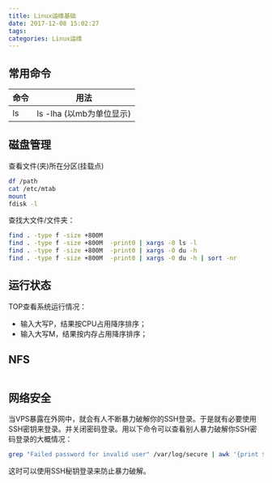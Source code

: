 ```yaml
---
title: Linux运维基础
date: 2017-12-08 15:02:27
tags:
categories: Linux运维
---
```


## 常用命令

命令|用法
----|----
ls | ls -lha (以mb为单位显示)

## 磁盘管理
查看文件(夹)所在分区(挂载点)
```bash
df /path
cat /etc/mtab
mount
fdisk -l
```

查找大文件/文件夹：
```bash
find . -type f -size +800M
find . -type f -size +800M  -print0 | xargs -0 ls -l
find . -type f -size +800M  -print0 | xargs -0 du -h
find . -type f -size +800M  -print0 | xargs -0 du -h | sort -nr
```

## 运行状态
TOP查看系统运行情况：
- 输入大写P，结果按CPU占用降序排序；
- 输入大写M，结果按内存占用降序排序；


## NFS

```bash

```


## 网络安全

当VPS暴露在外网中，就会有人不断暴力破解你的SSH登录。于是就有必要使用SSH密钥来登录。并关闭密码登录。用以下命令可以查看别人暴力破解你SSH密码登录的大概情况：
```bash
grep "Failed password for invalid user" /var/log/secure | awk '{print $13}' | sort | uniq -c | sort -nr | more
```
这时可以使用SSH秘钥登录来防止暴力破解。